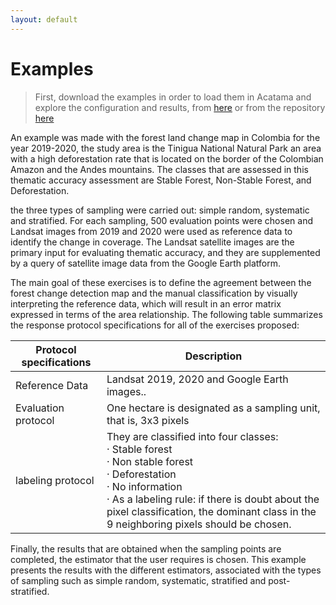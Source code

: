 ```yaml
---
layout: default
---
```


# Examples

> First, download the examples in order to load them in Acatama and explore the configuration and results, from [here](https://drive.google.com/uc?export=download&id=1dZwaxA67FbhXY9MZ62LNVMqd8ZPpGJeE) or from the repository [here](https://github.com/SMByC/AcATaMa/tree/master/examples)

An example was made with the forest land change map in Colombia for the year 2019-2020, the study area is the Tinigua 
National Natural Park an area with a high deforestation rate that is located on the border of the Colombian Amazon and 
the Andes mountains. The classes that are assessed in this thematic accuracy assessment are Stable Forest, Non-Stable 
Forest, and Deforestation.

the three types of sampling were carried out: simple random, systematic and stratified. For each sampling, 500 
evaluation points were chosen and Landsat images from 2019 and 2020 were used as reference data to identify the change 
in coverage. The Landsat satellite images are the primary input for evaluating thematic accuracy, and they are 
supplemented by a query of satellite image data from the Google Earth platform.

The main goal of these exercises is to define the agreement between the forest change detection map and the manual 
classification by visually interpreting the reference data, which will result in an error matrix expressed in terms 
of the area relationship. The following table summarizes the response protocol specifications for all of the exercises proposed:

| Protocol specifications | Description                                                                                                                                                                                                                                                              |
|-------------------------|--------------------------------------------------------------------------------------------------------------------------------------------------------------------------------------------------------------------------------------------------------------------------|
| Reference Data          | Landsat 2019, 2020 and Google Earth images..                                                                                                                                                                                                                             |
| Evaluation protocol     | One hectare is designated as a sampling unit, that is, 3x3 pixels                                                                                                                                                                                                        |
| labeling protocol       | They are classified into four classes: <br>· Stable forest <br>· Non stable forest <br>· Deforestation <br>· No information <br>· As a labeling rule: if there is doubt about the pixel classification, the dominant class in the 9 neighboring pixels should be chosen. |

Finally, the results that are obtained when the sampling points are completed, the estimator that the user requires is 
chosen. This example presents the results with the different estimators, associated with the types of sampling such as 
simple random, systematic, stratified and post-stratified.
